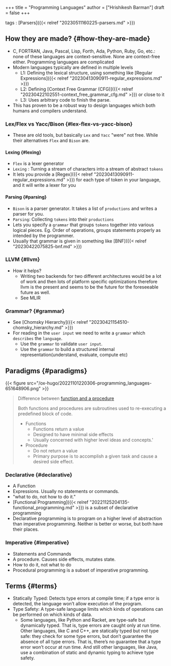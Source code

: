 +++
title = "Programming Languages"
author = ["Hrishikesh Barman"]
draft = false
+++

tags
: [Parsers]({{< relref "20230511160225-parsers.md" >}})


## How they are made? {#how-they-are-made}

-   C, FORTRAN, Java, Pascal, Lisp, Forth, Ada, Python, Ruby, Go, etc.: none of these languages are context-sensitive. None are context-free either. Programming languages are complicated
-   Modern languages typically are defined in multiple levels
    -   L1: Defining the lexical structure, using something like [Regular Expressions]({{< relref "20230413090911-regular_expressions.md" >}})
    -   L2: Defining [Context Free Grammar (CFG)]({{< relref "20230422102551-context_free_grammar_cfg.md" >}}) or close to it
    -   L3: Uses arbitrary code to finish the parse.
-   This has proven to be a robust way to design languages which both humans and compilers understand.


### Lex/Flex vs Yacc/Bison {#lex-flex-vs-yacc-bison}

-   These are old tools, but basically `Lex` and `Yacc` "were" not free. While their alternatives `Flex` and `Bison` are.


#### Lexing {#lexing}

-   `Flex` is a lexer generator
-   `Lexing` : Turning a stream of characters into a stream of abstract `tokens`
-   It lets you provide a [Regex]({{< relref "20230413090911-regular_expressions.md" >}}) for each type of token in your language, and it will write a lexer for you


#### Parsing {#parsing}

-   `Bison` is a parser generator. It takes a list of `productions` and writes a parser for you.
-   `Parsing`: Collecting `tokens` into their `productions`
-   Lets you specify a `grammar` that groups `tokens` together into various logical pieces. Eg. Order of operations, groups statements properly as intended by the programmer.
-   Usually that grammar is given in something like [BNF]({{< relref "20230422075825-bnf.md" >}})


### LLVM {#llvm}

-   How it helps?
    -   Writing two backends for two different architectures would be a lot of work and then lots of platform specific optimizations therefore llvm is the present and seems to be the future for the foreseeable future as well.
    -   See MLIR


### Grammar? {#grammar}

-   See [Chomsky Hierarchy]({{< relref "20230421154510-chomsky_hierarchy.md" >}})
-   For reading in the `user input` we need to write a `grammar` which `describes` the `language`.
    -   Use the `grammar` to validate `user input`.
    -   Use the `grammar` to build a structured internal representation(understand, evaluate, compute etc)


## Paradigms {#paradigms}

{{< figure src="/ox-hugo/20221101220306-programming_languages-651648906.png" >}}

> Difference between [function and a procedure](http://amzotti.github.io/programming%20paradigms/2015/02/13/what-is-the-difference-between-procedural-function-imperative-and-declarative-programming-paradigms/)
>
> Both functions and procedures are subroutines used to re-executing a predefined block of code.
>
> -   Functions
>     -   Functions return a value
>     -   Designed to have minimal side effects
>     -   Usually concerned with higher level ideas and concepts.'
> -   Procedure
>     -   Do not return a value
>     -   Primary purpose is to accomplish a given task and cause a desired side effect.


### Declarative {#declarative}

-   A Function
-   Expressions. Usually no statements or commands.
-   "what to do, not how to do it."
-   [Functional Programming]({{< relref "20221125204135-functional_programming.md" >}}) is a subset of declarative programming
-   Declarative programming is to program on a higher level of abstraction than imperative programming. Neither is better or worse, but both have their places.


### Imperative {#imperative}

-   Statements and Commands
-   A procedure. Causes side effects, mutates state.
-   How to do it, not what to do
-   Procedural programming is a subset of imperative programming.


## Terms {#terms}

-   Statically Typed: Detects type errors at compile time; if a type error is detected, the language won’t allow execution of the program.
-   Type Safety: A type-safe language limits which kinds of operations can be performed on which kinds of data.
    -   Some languages, like Python and Racket, are type-safe but dynamically typed. That is, type errors are caught only at run time. Other languages, like C and C++, are statically typed but not type safe: they check for some type errors, but don’t guarantee the absence of all type errors. That is, there’s no guarantee that a type error won’t occur at run time. And still other languages, like Java, use a combination of static and dynamic typing to achieve type safety.
